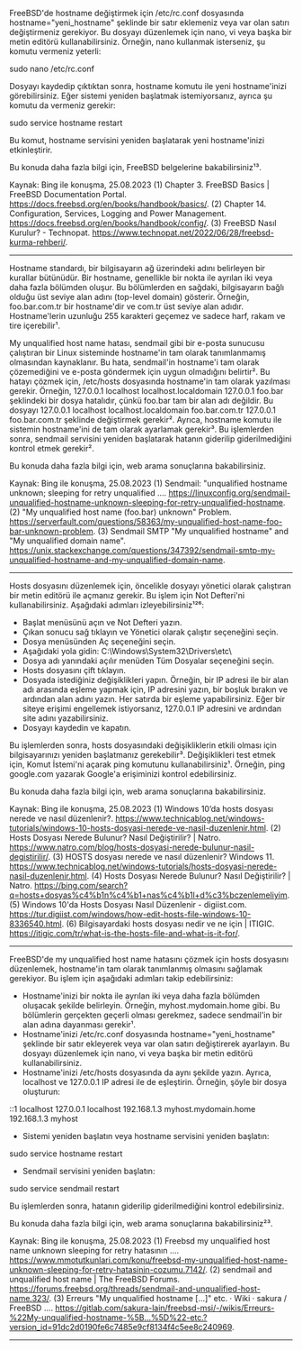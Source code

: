 FreeBSD'de hostname değiştirmek için /etc/rc.conf dosyasında hostname="yeni_hostname" şeklinde bir satır eklemeniz veya var olan satırı değiştirmeniz gerekiyor. Bu dosyayı düzenlemek için nano, vi veya başka bir metin editörü kullanabilirsiniz. Örneğin, nano kullanmak isterseniz, şu komutu vermeniz yeterli:

sudo nano /etc/rc.conf

Dosyayı kaydedip çıktıktan sonra, hostname komutu ile yeni hostname'inizi görebilirsiniz. Eğer sistemi yeniden başlatmak istemiyorsanız, ayrıca şu komutu da vermeniz gerekir:

sudo service hostname restart

Bu komut, hostname servisini yeniden başlatarak yeni hostname'inizi etkinleştirir.

Bu konuda daha fazla bilgi için, FreeBSD belgelerine bakabilirsiniz¹³.

Kaynak: Bing ile konuşma, 25.08.2023
(1) Chapter 3. FreeBSD Basics | FreeBSD Documentation Portal. https://docs.freebsd.org/en/books/handbook/basics/.
(2) Chapter 14. Configuration, Services, Logging and Power Management. https://docs.freebsd.org/en/books/handbook/config/.
(3) FreeBSD Nasıl Kurulur? - Technopat. https://www.technopat.net/2022/06/28/freebsd-kurma-rehberi/.

---

Hostname standardı, bir bilgisayarın ağ üzerindeki adını belirleyen bir kurallar bütünüdür. Bir hostname, genellikle bir nokta ile ayrılan iki veya daha fazla bölümden oluşur. Bu bölümlerden en sağdaki, bilgisayarın bağlı olduğu üst seviye alan adını (top-level domain) gösterir. Örneğin, foo.bar.com.tr bir hostname'dir ve com.tr üst seviye alan adıdır. Hostname'lerin uzunluğu 255 karakteri geçemez ve sadece harf, rakam ve tire içerebilir¹.

My unqualified host name hatası, sendmail gibi bir e-posta sunucusu çalıştıran bir Linux sisteminde hostname'in tam olarak tanımlanmamış olmasından kaynaklanır. Bu hata, sendmail'in hostname'i tam olarak çözemediğini ve e-posta göndermek için uygun olmadığını belirtir². Bu hatayı çözmek için, /etc/hosts dosyasında hostname'in tam olarak yazılması gerekir. Örneğin, 127.0.0.1 localhost localhost.localdomain 127.0.0.1 foo.bar şeklindeki bir dosya hatalıdır, çünkü foo.bar tam bir alan adı değildir. Bu dosyayı 127.0.0.1 localhost localhost.localdomain foo.bar.com.tr 127.0.0.1 foo.bar.com.tr şeklinde değiştirmek gerekir². Ayrıca, hostname komutu ile sistemin hostname'ini de tam olarak ayarlamak gerekir³. Bu işlemlerden sonra, sendmail servisini yeniden başlatarak hatanın giderilip giderilmediğini kontrol etmek gerekir².

Bu konuda daha fazla bilgi için, web arama sonuçlarına bakabilirsiniz.

Kaynak: Bing ile konuşma, 25.08.2023
(1) Sendmail: "unqualified hostname unknown; sleeping for retry unqualified .... https://linuxconfig.org/sendmail-unqualified-hostname-unknown-sleeping-for-retry-unqualified-hostname.
(2) "My unqualified host name (foo.bar) unknown" Problem. https://serverfault.com/questions/58363/my-unqualified-host-name-foo-bar-unknown-problem.
(3) Sendmail SMTP "My unqualified hostname" and "My unqualified domain name". https://unix.stackexchange.com/questions/347392/sendmail-smtp-my-unqualified-hostname-and-my-unqualified-domain-name.

---

Hosts dosyasını düzenlemek için, öncelikle dosyayı yönetici olarak çalıştıran bir metin editörü ile açmanız gerekir. Bu işlem için Not Defteri'ni kullanabilirsiniz. Aşağıdaki adımları izleyebilirsiniz¹²⁶:

- Başlat menüsünü açın ve Not Defteri yazın.
- Çıkan sonucu sağ tıklayın ve Yönetici olarak çalıştır seçeneğini seçin.
- Dosya menüsünden Aç seçeneğini seçin.
- Aşağıdaki yola gidin: C:\\Windows\\System32\\Drivers\\etc\\
- Dosya adı yanındaki açılır menüden Tüm Dosyalar seçeneğini seçin.
- Hosts dosyasını çift tıklayın.
- Dosyada istediğiniz değişiklikleri yapın. Örneğin, bir IP adresi ile bir alan adı arasında eşleme yapmak için, IP adresini yazın, bir boşluk bırakın ve ardından alan adını yazın. Her satırda bir eşleme yapabilirsiniz. Eğer bir siteye erişimi engellemek istiyorsanız, 127.0.0.1 IP adresini ve ardından site adını yazabilirsiniz.
- Dosyayı kaydedin ve kapatın.

Bu işlemlerden sonra, hosts dosyasındaki değişikliklerin etkili olması için bilgisayarınızı yeniden başlatmanız gerekebilir³. Değişiklikleri test etmek için, Komut İstemi'ni açarak ping komutunu kullanabilirsiniz¹. Örneğin, ping google.com yazarak Google'a erişiminizi kontrol edebilirsiniz.

Bu konuda daha fazla bilgi için, web arama sonuçlarına bakabilirsiniz.

Kaynak: Bing ile konuşma, 25.08.2023
(1) Windows 10’da hosts dosyası nerede ve nasıl düzenlenir?. https://www.technicablog.net/windows-tutorials/windows-10-hosts-dosyasi-nerede-ve-nasil-duzenlenir.html.
(2) Hosts Dosyası Nerede Bulunur? Nasıl Değiştirilir? | Natro. https://www.natro.com/blog/hosts-dosyasi-nerede-bulunur-nasil-degistirilir/.
(3) HOSTS dosyası nerede ve nasıl düzenlenir? Windows 11. https://www.technicablog.net/windows-tutorials/hosts-dosyasi-nerede-nasil-duzenlenir.html.
(4) Hosts Dosyası Nerede Bulunur? Nasıl Değiştirilir? | Natro. https://bing.com/search?q=hosts+dosyas%c4%b1n%c4%b1+nas%c4%b1l+d%c3%bczenlemeliyim.
(5) Windows 10'da Hosts Dosyası Nasıl Düzenlenir - digiist.com. https://tur.digiist.com/windows/how-edit-hosts-file-windows-10-8336540.html.
(6) Bilgisayardaki hosts dosyası nedir ve ne için | ITIGIC. https://itigic.com/tr/what-is-the-hosts-file-and-what-is-it-for/.

---

FreeBSD'de my unqualified host name hatasını çözmek için hosts dosyasını düzenlemek, hostname'in tam olarak tanımlanmış olmasını sağlamak gerekiyor. Bu işlem için aşağıdaki adımları takip edebilirsiniz:

- Hostname'inizi bir nokta ile ayrılan iki veya daha fazla bölümden oluşacak şekilde belirleyin. Örneğin, myhost.mydomain.home gibi. Bu bölümlerin gerçekten geçerli olması gerekmez, sadece sendmail'in bir alan adına dayanması gerekir¹.
- Hostname'inizi /etc/rc.conf dosyasında hostname="yeni_hostname" şeklinde bir satır ekleyerek veya var olan satırı değiştirerek ayarlayın. Bu dosyayı düzenlemek için nano, vi veya başka bir metin editörü kullanabilirsiniz.
- Hostname'inizi /etc/hosts dosyasında da aynı şekilde yazın. Ayrıca, localhost ve 127.0.0.1 IP adresi ile de eşleştirin. Örneğin, şöyle bir dosya oluşturun:

::1 localhost
127.0.0.1 localhost
192.168.1.3 myhost.mydomain.home
192.168.1.3 myhost

- Sistemi yeniden başlatın veya hostname servisini yeniden başlatın:

sudo service hostname restart

- Sendmail servisini yeniden başlatın:

sudo service sendmail restart

Bu işlemlerden sonra, hatanın giderilip giderilmediğini kontrol edebilirsiniz.

Bu konuda daha fazla bilgi için, web arama sonuçlarına bakabilirsiniz²³.

Kaynak: Bing ile konuşma, 25.08.2023
(1) Freebsd my unqualified host name unknown sleeping for retry hatasının .... https://www.mmotutkunlari.com/konu/freebsd-my-unqualified-host-name-unknown-sleeping-for-retry-hatasinin-cozumu.7142/.
(2) sendmail and unqualified host name | The FreeBSD Forums. https://forums.freebsd.org/threads/sendmail-and-unqualified-host-name.323/.
(3) Erreurs "My unqualified hostname [...]" etc. · Wiki · sakura / FreeBSD .... https://gitlab.com/sakura-lain/freebsd-msi/-/wikis/Erreurs-%22My-unqualified-hostname-%5B...%5D%22-etc.?version_id=91dc2d0190fe6c7485e9cf8134f4c5ee8c240969.

---

